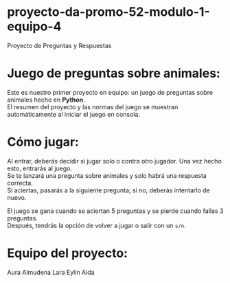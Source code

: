 # proyecto-da-promo-52-modulo-1-equipo-4
Proyecto de Preguntas y Respuestas

# Juego de preguntas sobre animales:
Este es nuestro primer proyecto en equipo: un juego de preguntas sobre animales hecho en **Python**.  
El resumen del proyecto y las normas del juego se muestran automáticamente al iniciar el juego en consola.

# Cómo jugar:
Al entrar, deberás decidir si jugar solo o contra otro jugador. Una vez hecho esto, entrarás al juego.  
Se te lanzará una pregunta sobre animales y solo habrá una respuesta correcta.  
Si aciertas, pasarás a la siguiente pregunta; si no, deberás intentarlo de nuevo.

El juego se gana cuando se aciertan 5 preguntas y se pierde cuando fallas 3 preguntas.  
Después, tendrás la opción de volver a jugar o salir con un `s/n`.

# Equipo del proyecto:
Aura
Almudena
Lara 
Eylin
Aida
